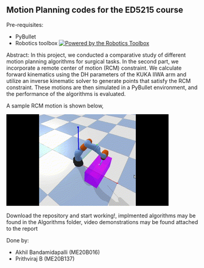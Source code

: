 ## Motion Planning codes for the ED5215 course

Pre-requisites:
- PyBullet
- Robotics toolbox [![Powered by the Robotics Toolbox](https://raw.githubusercontent.com/petercorke/robotics-toolbox-python/master/.github/svg/rtb_powered.min.svg)](https://github.com/petercorke/robotics-toolbox-python)

Abstract:
In this project, we conducted a comparative study of different motion planning algorithms for surgical tasks. In the second part, we incorporate a remote center of motion (RCM) constraint. We calculate forward kinematics using the DH parameters of the KUKA IIWA arm and utilize an inverse kinematic solver to generate points that satisfy the RCM constraint. These motions are then simulated in a PyBullet environment, and the
performance of the algorithms is evaluated.

A sample RCM motion is shown below, 


![](https://github.com/prithvi-raj-b/rrtstar-kuka-iiwa7/blob/master/RCM_gif.gif)


Download the repository and start working!, implmented algorithms may be found in the Algorithms folder, video demonstrations may be found attached to the report

Done by:
- Akhil Bandamidapalli (ME20B016)
- Prithviraj B (ME20B137)


